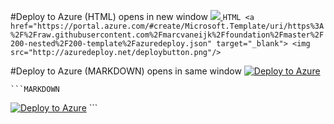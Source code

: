 #Deploy to Azure (HTML) opens in new window
<a href="https://portal.azure.com/#create/Microsoft.Template/uri/https%3A%2F%2Fraw.githubusercontent.com%2Fmarcvaneijk%2Ffoundation%2Fmaster%2F200-nested%2F200-template%2Fazuredeploy.json" target="_blank">
    <img src="http://azuredeploy.net/deploybutton.png"/>
</a>
    ```HTML
<a href="https://portal.azure.com/#create/Microsoft.Template/uri/https%3A%2F%2Fraw.githubusercontent.com%2Fmarcvaneijk%2Ffoundation%2Fmaster%2F200-nested%2F200-template%2Fazuredeploy.json" target="_blank">
    <img src="http://azuredeploy.net/deploybutton.png"/>
    ```

#Deploy to Azure (MARKDOWN) opens in same window
[![Deploy to Azure](http://azuredeploy.net/deploybutton.png)](https://portal.azure.com/#create/Microsoft.Template/uri/https%3A%2F%2Fraw.githubusercontent.com%2Fmarcvaneijk%2Ffoundation%2Fmaster%2F200-nested%2F200-template%2Fazuredeploy.json)

    ```MARKDOWN
[![Deploy to Azure](http://azuredeploy.net/deploybutton.png)](https://portal.azure.com/#create/Microsoft.Template/uri/https%3A%2F%2Fraw.githubusercontent.com%2Fmarcvaneijk%2Ffoundation%2Fmaster%2F200-nested%2F200-template%2Fazuredeploy.json)
    ```

